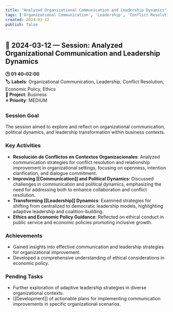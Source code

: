 ```yaml
---
title: "Analyzed Organizational Communication and Leadership Dynamics"
tags: ['Organizational Communication', 'Leadership', 'Conflict Resolution', 'Economic Policy', 'Ethics']
created: 2024-03-12
publish: false
---
```


## 📅 2024-03-12 — Session: Analyzed Organizational Communication and Leadership Dynamics

**🕒 01:40–02:00**  
**🏷️ Labels**: Organizational Communication, Leadership, Conflict Resolution, Economic Policy, Ethics  
**📂 Project**: Business  
**⭐ Priority**: MEDIUM  


### Session Goal
The session aimed to explore and reflect on organizational communication, political dynamics, and leadership transformation within business contexts.

### Key Activities
- **Resolución de Conflictos en Contextos Organizacionales**: Analyzed communication strategies for conflict resolution and relationship improvement in organizational settings, focusing on openness, intention clarification, and dialogue commitment.
- **Improving [[Communication]] and Political Dynamics**: Discussed challenges in communication and political dynamics, emphasizing the need for addressing both to enhance collaboration and conflict resolution.
- **Transforming [[Leadership]] Dynamics**: Examined strategies for shifting from centralized to democratic leadership models, highlighting adaptive leadership and coalition-building.
- **Ethics and Economic Policy Guidance**: Reflected on ethical conduct in public service and economic policies promoting inclusive growth.

### Achievements
- Gained insights into effective communication and leadership strategies for organizational improvement.
- Developed a comprehensive understanding of ethical considerations in economic policy.

### Pending Tasks
- Further exploration of adaptive leadership strategies in diverse organizational contexts.
- [[Development]] of actionable plans for implementing communication improvements in specific organizational scenarios.
